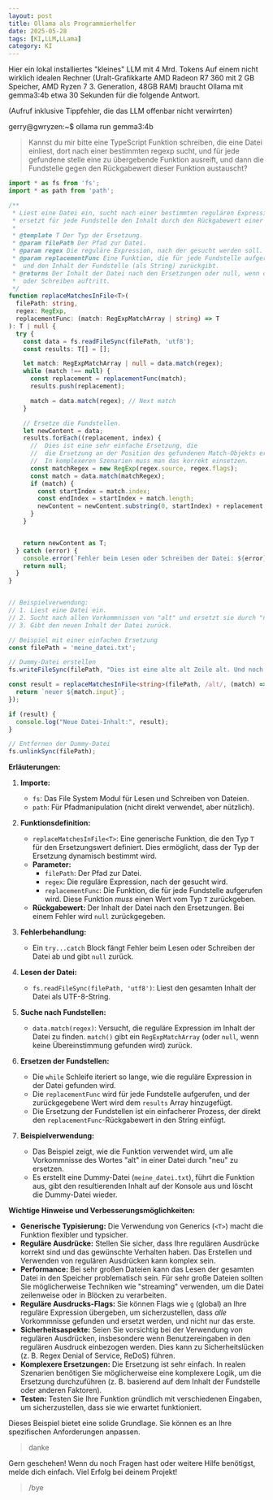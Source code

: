 ```yaml
---
layout: post
title: Ollama als Programmierhelfer
date: 2025-05-28
tags: [KI,LLM,LLama]
category: KI
---
```

Hier ein lokal installiertes "kleines" LLM mit 4 Mrd. Tokens
Auf einem nicht wirklich idealen Rechner (Uralt-Grafikkarte AMD Radeon R7 360 mit 2 GB Speicher, AMD Ryzen 7 3. Generation, 48GB RAM) braucht Ollama mit gemma3:4b etwa 30 Sekunden für die folgende Antwort.

(Aufruf inklusive Tippfehler, die das LLM offenbar nicht verwirrten)

gerry@gwryzen:~$ ollama run gemma3:4b

> Kannst du mir bitte eine TypeScript Funktion schreiben, die eine Datei einliest, dort nach einer bestimmten regexp sucht, und für jede gefundene stelle eine zu übergebende Funktion ausreift, und dann die Fundstelle gegen den Rückgabewert dieser Funktion austauscht?

```typescript
import * as fs from 'fs';
import * as path from 'path';

/**
 * Liest eine Datei ein, sucht nach einer bestimmten regulären Expression und
 * ersetzt für jede Fundstelle den Inhalt durch den Rückgabewert einer Funktion.
 *
 * @template T Der Typ der Ersetzung.
 * @param filePath Der Pfad zur Datei.
 * @param regex Die reguläre Expression, nach der gesucht werden soll.
 * @param replacementFunc Eine Funktion, die für jede Fundstelle aufgerufen wird
 *  und den Inhalt der Fundstelle (als String) zurückgibt.
 * @returns Der Inhalt der Datei nach den Ersetzungen oder null, wenn der Fehler beim Lesen
 *  oder Schreiben auftritt.
 */
function replaceMatchesInFile<T>(
  filePath: string,
  regex: RegExp,
  replacementFunc: (match: RegExpMatchArray | string) => T
): T | null {
  try {
    const data = fs.readFileSync(filePath, 'utf8');
    const results: T[] = [];

    let match: RegExpMatchArray | null = data.match(regex);
    while (match !== null) {
      const replacement = replacementFunc(match);
      results.push(replacement);

      match = data.match(regex); // Next match
    }

    // Ersetze die Fundstellen.
    let newContent = data;
    results.forEach((replacement, index) {
      //  Dies ist eine sehr einfache Ersetzung, die
      //  die Ersetzung an der Position des gefundenen Match-Objekts ersetzt.
      //  In komplexeren Szenarien muss man das korrekt einsetzen.
      const matchRegex = new RegExp(regex.source, regex.flags);
      const match = data.match(matchRegex);
      if (match) {
        const startIndex = match.index;
        const endIndex = startIndex + match.length;
        newContent = newContent.substring(0, startIndex) + replacement + newContent.substring(endIndex);
      }
    }


    return newContent as T;
  } catch (error) {
    console.error(`Fehler beim Lesen oder Schreiben der Datei: ${error}`);
    return null;
  }
}


// Beispielverwendung:
// 1. Liest eine Datei ein.
// 2. Sucht nach allen Vorkommnissen von "alt" und ersetzt sie durch "neu".
// 3. Gibt den neuen Inhalt der Datei zurück.

// Beispiel mit einer einfachen Ersetzung
const filePath = 'meine_datei.txt';

// Dummy-Datei erstellen
fs.writeFileSync(filePath, "Dies ist eine alte alt Zeile alt. Und noch eine alt Zeile.");

const result = replaceMatchesInFile<string>(filePath, /alt/, (match) => {
  return `neuer ${match.input}`;
});

if (result) {
  console.log("Neue Datei-Inhalt:", result);
}

// Entfernen der Dummy-Datei
fs.unlinkSync(filePath);
```

**Erläuterungen:**

1. **Importe:**
   - `fs`:  Das File System Modul für Lesen und Schreiben von Dateien.
   - `path`:  Für Pfadmanipulation (nicht direkt verwendet, aber nützlich).

2. **Funktionsdefinition:**
   - `replaceMatchesInFile<T>`: Eine generische Funktion, die den Typ `T` für den Ersetzungswert definiert.  Dies ermöglicht, dass der Typ der Ersetzung dynamisch bestimmt wird.
   - **Parameter:**
     - `filePath`: Der Pfad zur Datei.
     - `regex`: Die reguläre Expression, nach der gesucht wird.
     - `replacementFunc`:  Die Funktion, die für jede Fundstelle aufgerufen wird.  Diese Funktion *muss* einen Wert vom Typ `T` zurückgeben.
   - **Rückgabewert:** Der Inhalt der Datei nach den Ersetzungen.  Bei einem Fehler wird `null` zurückgegeben.

3. **Fehlerbehandlung:**
   - Ein `try...catch` Block fängt Fehler beim Lesen oder Schreiben der Datei ab und gibt `null` zurück.

4. **Lesen der Datei:**
   - `fs.readFileSync(filePath, 'utf8')`: Liest den gesamten Inhalt der Datei als UTF-8-String.

5. **Suche nach Fundstellen:**
   - `data.match(regex)`: Versucht, die reguläre Expression im Inhalt der Datei zu finden.  `match()` gibt ein `RegExpMatchArray` (oder `null`, wenn keine Übereinstimmung gefunden wird) 
zurück.

6. **Ersetzen der Fundstellen:**
   -  Die `while` Schleife iteriert so lange, wie die reguläre Expression in der Datei gefunden wird.
   - Die `replacementFunc` wird für jede Fundstelle aufgerufen, und der zurückgegebene Wert wird dem `results` Array hinzugefügt.
   - Die Ersetzung der Fundstellen ist ein einfacherer Prozess, der direkt den `replacementFunc`-Rückgabewert in den String einfügt.

7. **Beispielverwendung:**
   - Das Beispiel zeigt, wie die Funktion verwendet wird, um alle Vorkommnisse des Wortes "alt" in einer Datei durch "neu" zu ersetzen.
   - Es erstellt eine Dummy-Datei (`meine_datei.txt`), führt die Funktion aus, gibt den resultierenden Inhalt auf der Konsole aus und löscht die Dummy-Datei wieder.

**Wichtige Hinweise und Verbesserungsmöglichkeiten:**

* **Generische Typisierung:** Die Verwendung von Generics (`<T>`) macht die Funktion flexibler und typsicher.
* **Reguläre Ausdrücke:**  Stellen Sie sicher, dass Ihre regulären Ausdrücke korrekt sind und das gewünschte Verhalten haben.  Das Erstellen und Verwenden von regulären Ausdrücken kann komplex 
sein.
* **Performance:**  Bei sehr großen Dateien kann das Lesen der gesamten Datei in den Speicher problematisch sein.  Für sehr große Dateien sollten Sie möglicherweise Techniken wie "streaming" 
verwenden, um die Datei zeilenweise oder in Blöcken zu verarbeiten.
* **Reguläre Ausdrucks-Flags:**  Sie können Flags wie `g` (global) an Ihre reguläre Expression übergeben, um sicherzustellen, dass *alle* Vorkommnisse gefunden und ersetzt werden, und nicht 
nur das erste.
* **Sicherheitsaspekte:** Seien Sie vorsichtig bei der Verwendung von regulären Ausdrücken, insbesondere wenn Benutzereingaben in den regulären Ausdruck einbezogen werden.  Dies kann zu 
Sicherheitslücken (z. B. Regex Denial of Service, ReDoS) führen.
* **Komplexere Ersetzungen:**  Die Ersetzung ist sehr einfach.  In realen Szenarien benötigen Sie möglicherweise eine komplexere Logik, um die Ersetzung durchzuführen (z. B. basierend auf dem 
Inhalt der Fundstelle oder anderen Faktoren).
* **Testen:**  Testen Sie Ihre Funktion gründlich mit verschiedenen Eingaben, um sicherzustellen, dass sie wie erwartet funktioniert.

Dieses Beispiel bietet eine solide Grundlage. Sie können es an Ihre spezifischen Anforderungen anpassen.


> danke

Gern geschehen! Wenn du noch Fragen hast oder weitere Hilfe benötigst, melde dich einfach. Viel Erfolg bei deinem Projekt!

> /bye

